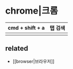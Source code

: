 # chrome|크롬

| cmd + shift + a | 탭 검색 |
|-----------------|---------|
|                 |         |

## related
- [[browser|브라우저]]

